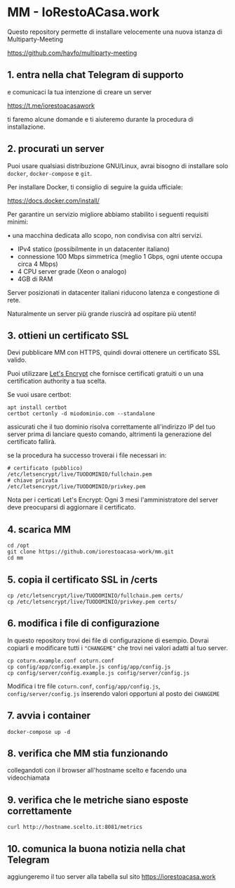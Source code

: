 # MM - IoRestoACasa.work

Questo repository permette di installare velocemente una nuova istanza di Multiparty-Meeting

https://github.com/havfo/multiparty-meeting

## 1. entra nella chat Telegram di supporto

e comunicaci la tua intenzione di creare un server

https://t.me/iorestoacasawork

ti faremo alcune domande e ti aiuteremo durante la procedura di installazione.

## 2. procurati un server
Puoi usare qualsiasi distribuzione GNU/Linux, avrai bisogno di installare solo `docker`, `docker-compose` e `git`.

Per installare Docker, ti consiglio di seguire la guida ufficiale:

https://docs.docker.com/install/

Per garantire un servizio migliore abbiamo stabilito i seguenti requisiti minimi:

• una macchina dedicata allo scopo, non condivisa con altri servizi.
* IPv4 statico (possibilmente in un datacenter italiano)
* connessione 100 Mbps simmetrica (meglio 1 Gbps, ogni utente occupa circa 4 Mbps)
* 4 CPU server grade (Xeon o analogo)
* 4GB di RAM

Server posizionati in datacenter italiani riducono latenza e congestione di rete.

Naturalmente un server più grande riuscirà ad ospitare più utenti!

## 3. ottieni un certificato SSL

Devi pubblicare MM con HTTPS, quindi dovrai ottenere un certificato SSL valido.

Puoi utilizzare [Let's Encrypt](https://letsencrypt.org) che fornisce certificati gratuiti o un una certification authority a tua scelta.

Se vuoi usare certbot:
```
apt install certbot
certbot certonly -d miodominio.com --standalone
```
assicurati che il tuo dominio risolva correttamente all'indirizzo IP del tuo server prima di lanciare questo comando, altrimenti la generazione del certificato fallirà.

se la procedura ha successo troverai i file necessari in:
```
# certificato (pubblico)
/etc/letsencrypt/live/TUODOMINIO/fullchain.pem
# chiave privata
/etc/letsencrypt/live/TUODOMINIO/privkey.pem
```
Nota per i certicati Let's Encrypt:
Ogni 3 mesi l'amministratore del server deve preocuparsi di aggiornare il certificato.

## 4. scarica MM

```
cd /opt
git clone https://github.com/iorestoacasa-work/mm.git
cd mm
```

## 5. copia il certificato SSL in /certs

```
cp /etc/letsencrypt/live/TUODOMINIO/fullchain.pem certs/
cp /etc/letsencrypt/live/TUODOMINIO/privkey.pem certs/
```

## 6. modifica i file di configurazione

In questo repository trovi dei file di configurazione di esempio. Dovrai copiarli e modificare tutti i `"CHANGEME"` che trovi nei valori adatti al tuo server.

```
cp coturn.example.conf coturn.conf
cp config/app/config.example.js config/app/config.js
cp config/server/config.example.js config/server/config.js
```

Modifica i tre file `coturn.conf`, `config/app/config.js`, `config/server/config.js` inserendo valori opportuni al posto dei `CHANGEME`

## 7. avvia i container

`docker-compose up -d`

## 8. verifica che MM stia funzionando

collegandoti con il browser all'hostname scelto e facendo una videochiamata

## 9. verifica che le metriche siano esposte correttamente

`curl http://hostname.scelto.it:8081/metrics`

## 10. comunica la buona notizia nella chat Telegram

aggiungeremo il tuo server alla tabella sul sito https://iorestoacasa.work